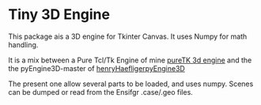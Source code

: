 # Tiny 3D Engine

This package ais a 3D engine for Tkinter Canvas.
It uses Numpy for math handling.

It is a mix between a Pure Tcl/Tk Engine of mine [pureTK 3d engine](https://gitlab.com/cerfacs/opentea/blob/1.7/c3sm/create_viewer3d.tcl) and the the pyEngine3D-master of [henryHaefliger](https://github.com/hnhaefliger)[pyEngine3D](https://github.com/hnhaefliger/PyEngine3D)

The present one allow several parts to be loaded, and uses numpy.
Scenes can be dumped or read from the Ensifgr .case/.geo files.